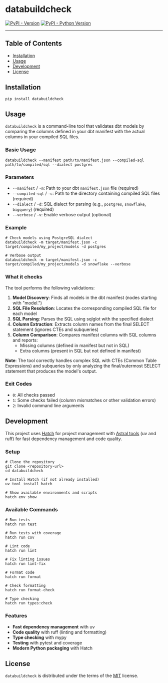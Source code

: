 # databuildcheck

[![PyPI - Version](https://img.shields.io/pypi/v/databuildcheck.svg)](https://pypi.org/project/databuildcheck)
[![PyPI - Python Version](https://img.shields.io/pypi/pyversions/databuildcheck.svg)](https://pypi.org/project/databuildcheck)

-----

## Table of Contents

- [Installation](#installation)
- [Usage](#usage)
- [Development](#development)
- [License](#license)

## Installation

```console
pip install databuildcheck
```

## Usage

`databuildcheck` is a command-line tool that validates dbt models by comparing the columns defined in your dbt manifest with the actual columns in your compiled SQL files.

### Basic Usage

```console
databuildcheck --manifest path/to/manifest.json --compiled-sql path/to/compiled/sql --dialect postgres
```

### Parameters

- `--manifest` / `-m`: Path to your dbt `manifest.json` file (required)
- `--compiled-sql` / `-c`: Path to the directory containing compiled SQL files (required)
- `--dialect` / `-d`: SQL dialect for parsing (e.g., `postgres`, `snowflake`, `bigquery`) (required)
- `--verbose` / `-v`: Enable verbose output (optional)

### Example

```console
# Check models using PostgreSQL dialect
databuildcheck -m target/manifest.json -c target/compiled/my_project/models -d postgres

# Verbose output
databuildcheck -m target/manifest.json -c target/compiled/my_project/models -d snowflake --verbose
```

### What it checks

The tool performs the following validations:

1. **Model Discovery**: Finds all models in the dbt manifest (nodes starting with "model.")
2. **SQL File Resolution**: Locates the corresponding compiled SQL file for each model
3. **SQL Parsing**: Parses the SQL using sqlglot with the specified dialect
4. **Column Extraction**: Extracts column names from the final SELECT statement (ignores CTEs and subqueries)
5. **Column Comparison**: Compares manifest columns with SQL columns and reports:
   - Missing columns (defined in manifest but not in SQL)
   - Extra columns (present in SQL but not defined in manifest)

**Note**: The tool correctly handles complex SQL with CTEs (Common Table Expressions) and subqueries by only analyzing the final/outermost SELECT statement that produces the model's output.

### Exit Codes

- `0`: All checks passed
- `1`: Some checks failed (column mismatches or other validation errors)
- `2`: Invalid command line arguments

## Development

This project uses [Hatch](https://hatch.pypa.io/) for project management with [Astral tools](https://astral.sh/) (uv and ruff) for fast dependency management and code quality.

### Setup

```console
# Clone the repository
git clone <repository-url>
cd databuildcheck

# Install Hatch (if not already installed)
uv tool install hatch

# Show available environments and scripts
hatch env show
```

### Available Commands

```console
# Run tests
hatch run test

# Run tests with coverage
hatch run cov

# Lint code
hatch run lint

# Fix linting issues
hatch run lint-fix

# Format code
hatch run format

# Check formatting
hatch run format-check

# Type checking
hatch run types:check
```

### Features

- **Fast dependency management** with uv
- **Code quality** with ruff (linting and formatting)
- **Type checking** with mypy
- **Testing** with pytest and coverage
- **Modern Python packaging** with Hatch

## License

`databuildcheck` is distributed under the terms of the [MIT](https://spdx.org/licenses/MIT.html) license.
